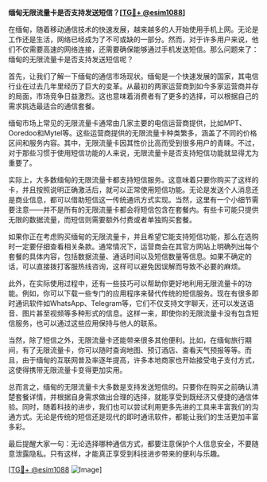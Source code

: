 **缅甸无限流量卡是否支持发送短信？[[TG💪+ @esim1088](https://t.me/s/esim1088)]**

在缅甸，随着移动通信技术的快速发展，越来越多的人开始使用手机上网。无论是工作还是生活，网络已经成为了不可或缺的一部分。然而，对于许多用户来说，他们不仅需要高速的网络连接，还需要确保能够通过手机发送短信。那么问题来了：缅甸的无限流量卡是否支持发送短信呢？

首先，让我们了解一下缅甸的通信市场现状。缅甸是一个快速发展的国家，其电信行业在过去几年里经历了巨大的变革。从最初的两家运营商到如今多家运营商并存的局面，市场竞争日益激烈。这也意味着消费者有了更多的选择，可以根据自己的需求挑选最适合的通信套餐。

缅甸市场上常见的无限流量卡通常由几家主要的电信运营商提供，比如MPT、Ooredoo和Mytel等。这些运营商提供的无限流量卡种类繁多，涵盖了不同的价格区间和服务内容。其中，无限流量卡因其性价比高而受到很多用户的青睐。不过，对于那些习惯于使用短信功能的人来说，无限流量卡是否支持短信功能就显得尤为重要了。

实际上，大多数缅甸的无限流量卡都支持短信服务。这意味着只要你购买了这样的卡，并且按照说明正确激活后，就可以正常使用短信功能。无论是发送个人消息还是商业信息，都可以借助短信这一传统通讯方式实现。当然，这里有一个小细节需要注意——并不是所有的无限流量卡都会将短信包含在套餐内。有些卡可能只提供无限的数据流量，而短信则需要额外付费或者单独购买套餐。

如果你正在考虑购买缅甸的无限流量卡，并且希望它能支持短信功能，那么在选购时一定要仔细查看相关条款。通常情况下，运营商会在其官方网站上明确列出每个套餐的具体内容，包括数据流量、通话时间以及短信数量等信息。如果不确定的话，可以直接拨打客服热线咨询，这样可以避免因误解而导致不必要的麻烦。

此外，在实际使用过程中，还有一些技巧可以帮助你更好地利用无限流量卡的功能。例如，你可以下载一些专门的应用程序来替代传统的短信服务。现在有很多即时通讯软件如WhatsApp、Telegram等，它们不仅支持文字聊天，还可以发送语音、图片甚至视频等多种形式的信息。这样一来，即使你的无限流量卡没有包含短信服务，也可以通过这些应用保持与他人的联系。

当然，除了短信之外，无限流量卡还能带来很多其他便利。比如，在缅甸旅行期间，有了无限流量卡，你可以随时查询地图、预订酒店、查看天气预报等等。而且，由于缅甸的互联网普及率逐年提高，许多本地商家也开始接受电子支付方式，这使得携带无限流量卡变得更加实用。

总而言之，缅甸的无限流量卡大多数是支持发送短信的。只要你在购买之前确认清楚套餐详情，并根据自身需求做出合理的选择，就能享受到既经济又便捷的通信体验。同时，随着科技的进步，我们也可以尝试利用更多先进的工具来丰富我们的沟通方式。无论是传统的短信还是现代的即时通讯软件，都能让我们的生活更加丰富多彩。

最后提醒大家一句：无论选择哪种通信方式，都要注意保护个人信息安全，不要随意泄露隐私。只有这样，才能真正享受到科技进步带来的便利与乐趣。

[[TG💪+ @esim1088](https://t.me/s/esim1088) ![Image](https://i.postimg.cc/4NQfJmqS/Snipaste-2025-05-13-00-14-12.png)]